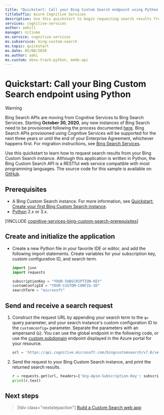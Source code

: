 ```yaml
---
title: "Quickstart: Call your Bing Custom Search endpoint using Python | Microsoft Docs"
titleSuffix: Azure Cognitive Services
description: Use this quickstart to begin requesting search results from your Bing Custom Search instance using Python.
services: cognitive-services
author: aahill
manager: nitinme
ms.service: cognitive-services
ms.subservice: bing-custom-search
ms.topic: quickstart
ms.date: 05/08/2020
ms.author: aahi
ms.custom: devx-track-python, mode-api
---
```


# Quickstart: Call your Bing Custom Search endpoint using Python

> [!WARNING]
> Bing Search APIs are moving from Cognitive Services to Bing Search Services. Starting **October 30, 2020**, any new instances of Bing Search need to be provisioned following the process documented [here](/bing/search-apis/bing-web-search/create-bing-search-service-resource).
> Bing Search APIs provisioned using Cognitive Services will be supported for the next three years or until the end of your Enterprise Agreement, whichever happens first.
> For migration instructions, see [Bing Search Services](/bing/search-apis/bing-web-search/create-bing-search-service-resource).

Use this quickstart to learn how to request search results from your Bing Custom Search instance. Although this application is written in Python, the Bing Custom Search API is a RESTful web service compatible with most programming languages. The source code for this sample is available on [GitHub](https://github.com/Azure-Samples/cognitive-services-REST-api-samples/blob/master/python/Search/BingCustomSearchv7.py).

## Prerequisites

- A Bing Custom Search instance. For more information, see [Quickstart: Create your first Bing Custom Search instance](quick-start.md).
- [Python](https://www.python.org/) 2.x or 3.x.

[!INCLUDE [cognitive-services-bing-custom-search-prerequisites](../../../includes/cognitive-services-bing-custom-search-signup-requirements.md)]


## Create and initialize the application

- Create a new Python file in your favorite IDE or editor, and add the following import statements. Create variables for your subscription key, custom configuration ID, and search term.

    ```python
    import json
    import requests
    
    subscriptionKey = "YOUR-SUBSCRIPTION-KEY"
    customConfigId = "YOUR-CUSTOM-CONFIG-ID"
    searchTerm = "microsoft"
    ```

## Send and receive a search request 

1. Construct the request URL by appending your search term to the `q=` query parameter, and your search instance's custom configuration ID to the `customconfig=` parameter. Separate the parameters with an ampersand (`&`). You can use the global endpoint in the following code, or use the [custom subdomain](../../cognitive-services/cognitive-services-custom-subdomains.md) endpoint displayed in the Azure portal for your resource.

    ```python
    url = 'https://api.cognitive.microsoft.com/bingcustomsearch/v7.0/search?' + 'q=' + searchTerm + '&' + 'customconfig=' + customConfigId
    ```

2. Send the request to your Bing Custom Search instance, and print the returned search results.  

    ```python
    r = requests.get(url, headers={'Ocp-Apim-Subscription-Key': subscriptionKey})
    print(r.text)
    ```

## Next steps

> [!div class="nextstepaction"]
> [Build a Custom Search web app](./tutorials/custom-search-web-page.md)
